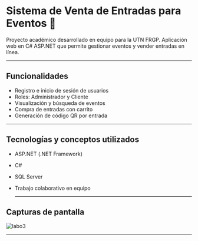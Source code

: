 #  Sistema de Venta de Entradas para Eventos 🎫

Proyecto académico desarrollado en equipo para la UTN FRGP. Aplicación web en C# ASP.NET que permite gestionar eventos y vender entradas en línea.

---

##  Funcionalidades
- Registro e inicio de sesión de usuarios
- Roles: Administrador y Cliente
- Visualización y búsqueda de eventos
- Compra de entradas con carrito
- Generación de código QR por entrada

---

##  Tecnologías y conceptos utilizados
- ASP.NET (.NET Framework)
- C#
- SQL Server
- Trabajo colaborativo en equipo

  ---

##  Capturas de pantalla
![labo3](https://github.com/user-attachments/assets/45805569-c284-4de6-a042-90697521a943)



---
